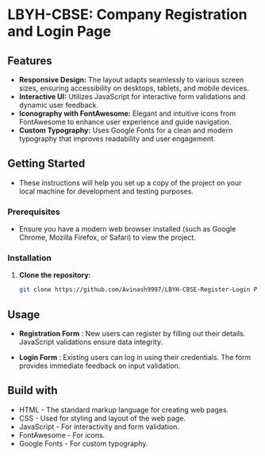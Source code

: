 # LBYH-CBSE: Company Registration and Login Page

## Features

- **Responsive Design:** The layout adapts seamlessly to various screen sizes, ensuring accessibility on desktops, tablets, and mobile devices.
- **Interactive UI:** Utilizes JavaScript for interactive form validations and dynamic user feedback.
- **Iconography with FontAwesome:** Elegant and intuitive icons from FontAwesome to enhance user experience and guide navigation.
- **Custom Typography:** Uses Google Fonts for a clean and modern typography that improves readability and user engagement.

## Getting Started

- These instructions will help you set up a copy of the project on your local machine for development and testing purposes.

### Prerequisites

- Ensure you have a modern web browser installed (such as Google Chrome, Mozilla Firefox, or Safari) to view the project.

### Installation

1. **Clone the repository:**
   ```sh
   git clone https://github.com/Avinash9997/LBYH-CBSE-Register-Login Page.git

## Usage
- **Registration Form** : New users can register by filling out their details. JavaScript validations ensure data integrity.

- **Login Form** : Existing users can log in using their credentials. The form provides immediate feedback on input validation.


## Build with

- HTML - The standard markup language for creating web pages.
- CSS - Used for styling and layout of the web page.
- JavaScript - For interactivity and form validation.
- FontAwesome - For icons.
- Google Fonts - For custom typography.
